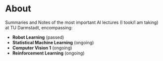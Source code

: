 # About
Summaries and Notes of the most important AI lectures (I took/I am taking) at TU Darmstadt, encompassing:
- **Robot Learning** (passed)
- **Statistical Machine Learning** (ongoing)
- **Computer Vision 1** (ongoing)
- **Reinforcement Learning** (ongoing)
  
